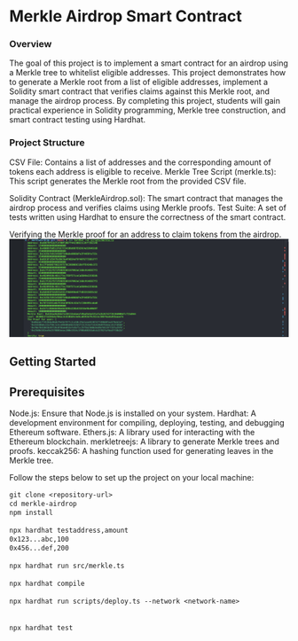
# Merkle Airdrop Smart Contract
### Overview
The goal of this project is to implement a smart contract for an airdrop using a Merkle tree to whitelist eligible addresses. This project demonstrates how to generate a Merkle root from a list of eligible addresses, implement a Solidity smart contract that verifies claims against this Merkle root, and manage the airdrop process. By completing this project, students will gain practical experience in Solidity programming, Merkle tree construction, and smart contract testing using Hardhat.

### Project Structure
CSV File: Contains a list of addresses and the corresponding amount of tokens each address is eligible to receive.
Merkle Tree Script (merkle.ts): This script generates the Merkle root from the provided CSV file.

Solidity Contract (MerkleAirdrop.sol): The smart contract that manages the airdrop process and verifies claims using Merkle proofs.
Test Suite: A set of tests written using Hardhat to ensure the correctness of the smart contract.

<!-- imnage -->
Verifying the Merkle proof for an address to claim tokens from the airdrop.
![Alt text](claim_airdrop.png)



## Getting Started
## Prerequisites
Node.js: Ensure that Node.js is installed on your system.
Hardhat: A development environment for compiling, deploying, testing, and debugging Ethereum software.
Ethers.js: A library used for interacting with the Ethereum blockchain.
merkletreejs: A library to generate Merkle trees and proofs.
keccak256: A hashing function used for generating leaves in the Merkle tree.

Follow the steps below to set up the project on your local machine:

```shell
git clone <repository-url>
cd merkle-airdrop
npm install

npx hardhat testaddress,amount
0x123...abc,100
0x456...def,200

npx hardhat run src/merkle.ts

npx hardhat compile

npx hardhat run scripts/deploy.ts --network <network-name>


npx hardhat test

```

